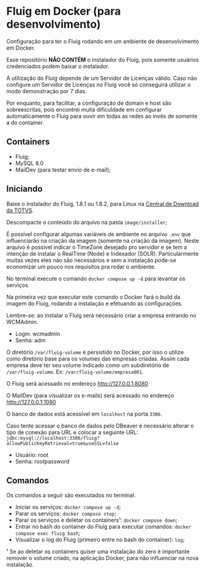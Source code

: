 # Fluig em Docker (para desenvolvimento)

Configuração para ter o Fluig rodando em um ambiente de desenvolvimento em Docker.

Esse repositório **NÃO CONTÉM** o instalador do Fluig, pois somente usuários credenciados podem baixar
o instalador.

A utilização do Fluig depende de um Servidor de Licenças válido. Caso não configure um Servidor
de Licenças no Fluig você só conseguirá utilizar o modo demonstração por 7 dias.

Por enquanto, para facilitar, a configuração de domain e host são sobreescritas, pois encontrei
muita dificuldade em configurar automaticamente o Fluig para ouvir em todas as redes ao invés
de somente a do container.

## Containers

- Fluig;
- MySQL 8.0
- MailDev (para testar envio de e-mail);

## Iniciando

Baixe o instalador do Fluig, 1.8.1 ou 1.8.2, para Linux na [Central de Download da TOTVS](https://suporte.totvs.com/portal/p/10098/suporte-fluig-download#000035/FLUIG%201.8/Fluig/).

Descompacte o conteúdo do arquivo na pasta `image/installer`;

É possível configurar algumas variáveis de ambiente no arquivo `.env` que influenciarão
na criação da imagem (somente na criação da imagem). Neste arquivo é possível indicar
o TimeZone desejado pro servidor e se tem a intenção de instalar o RealTime (Node) e
Indexador (SOLR). Particularmente muitas vezes eles não são necessários e sem a
instalação pode-se economizar um pouco nos requisitos pra rodar o ambiente.

No terminal execute o comando `docker compose up -d` para levantar os serviços.

Na primeira vez que executar este comando o Docker fará o build da imagem do Fluig,
rodando a instalação e efetuando as configurações.

Lembre-se: ao instalar o Fluig será necessário criar a empresa entrando no WCMAdmin.

- Login: wcmadmin
- Senha: adm

O diretório `/var/fluig-volume` é persistido no Docker, por isso o utilize como diretório
base para os volumes das empresas criadas. Assim cada empresa deve ter seu volume indicado
como um subdiretório de `/var/fluig-volume`. Ex: `/var/fluig-volume/empresa001`.

O Fluig será acessado no endereço <http://127.0.0.1:8080>

O MailDev (para visualizar os e-mails) será acessado no endereço <http://127.0.0.1:1080>

O banco de dados está acessível em `localhost` na porta `3306`.

Caso tente acessar o banco de dados pelo DBeaver é necessário alterar o tipo de conexão para URL e colocar a seguinte URL: `jdbc:mysql://localhost:3306/fluig?allowPublicKeyRetrieval=true&useSSL=false`

- Usuário: root
- Senha: rootpassword

## Comandos

Os comandos a seguir são executados no terminal.

- Iniciar os serviços: `docker compose up -d`;
- Parar os serviços: `docker compose stop`;
- Parar os serviços e deletar os containers¹: `docker compose down`;
- Entrar no bash do container do Fluig para executar comandos: `docker compose exec fluig bash`;
- Visualizar o log do Fluig (primeiro entre no bash do container): `log`;

¹ Se ao deletar os containers quiser uma instalação do zero é importante remover o volume criado,
na aplicação Docker, para não influenciar na nova instalação.
